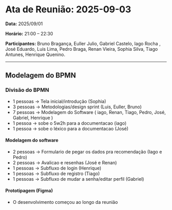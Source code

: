 # Ata de Reunião: 2025-09-03

**Data:** 2025/09/01

**Horário:** 21:00 – 22:30

**Participantes:** Bruno Bragança, Euller Julio, Gabriel Castelo, Iago Rocha , José Eduardo, Luis Lima, Pedro Braga, Renan Vieira, Sophia Silva,
Tiago Antunes, Henrique Quenino.

---

## Modelagem do BPMN
  ### Divisão do BPMN
  - 1 pessoas -> Tela inicial/introdução  (Sophia)
  - 3 pessoas -> Metodologias/design sprint (Luis, Euller, Bruno) 
  - 7 pessoas -> Modelagem do Software ( iago, Renan, Tiago, Pedro, José, Gabriel, Henrique )
  - 1 pessoa  -> sobe o 5w2h para a documentacao (iago)
  - 1 pessoa  -> sobe o léxico para a documentacao (José)

  ####  Modelagem do software
  - 2 pessoas -> Formulario de pegar os dados pra recomendação (Iago e Pedro)
  - 2 pessoas -> Avalicao e resenhas (José e Renan)
  - 1 pessoas -> Subfluxo de login (Henrique) 
  - 1 pessoas -> Subfluxo de registro (Tiago)
  - 1 pessoas -> Subfluxo de mudar a senha/editar perfil (Gabriel)

#### Prototipagem (Figma)
  - O desenvolvimento começou ao longo da reunião
 

